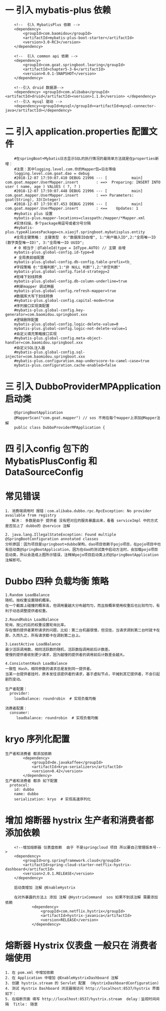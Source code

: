 
# 一 引入 mybatis-plus 依赖
        <!--  引入 MybatisPlus 依赖 -->
        <dependency>
            <groupId>com.baomidou</groupId>
            <artifactId>mybatis-plus-boot-starter</artifactId>
            <version>3.0-RC3</version>
        </dependency>
        
        <!--  引入 common api 依赖 -->
        <dependency>
            <groupId>com.goat.springboot.learing</groupId>
            <artifactId>chapter5-3-6</artifactId>
            <version>0.0.1-SNAPSHOT</version>
        </dependency>
        
        <!--引入 druid 数据源-->
        <dependency> <groupId>com.alibaba</groupId> <artifactId>druid</artifactId><version>1.1.8</version> </dependency>
        <!--引入 mysql 驱动 -->
        <dependency><groupId>mysql</groupId><artifactId>mysql-connector-java</artifactId></dependency>
        
        
        
# 二 引入 application.properties 配置文件        
        #在springBoot+Mybatis日志显示SQL的执行情况的最简单方法就是在properties新增：
        #注意：其中logging.level.com.你的Mapper包=日志等级
        logging.level.com.goat.dao = debug
        #2018-12-07 17:59:07.410 DEBUG 21996 --- [           main] com.goat.mapper.UserMapper.insert        : ==>  Preparing: INSERT INTO user ( name, age ) VALUES ( ?, ? )
        #2018-12-07 17:59:07.448 DEBUG 21996 --- [           main] com.goat.mapper.UserMapper.insert        : ==> Parameters: goat(String), 33(Integer)
        #2018-12-07 17:59:07.453 DEBUG 21996 --- [           main] com.goat.mapper.UserMapper.insert        : <==    Updates: 1
        #mybatis plus 设置
        mybatis-plus.mapper-locations=classpath:/mapper/*Mapper.xml
        #实体扫描，多个package用逗号或者分号分隔
        #mybatis-plus.typeAliasesPackage=cn.xiaojf.springboot.mybatisplus.entity
        #全局主键策略： 主键类型  0:"数据库ID自增", 1:"用户输入ID",2:"全局唯一ID (数字类型唯一ID)", 3:"全局唯一ID UUID";
        # 0 相当于：@TableId(type = IdType.AUTO) // 主键 自增
        mybatis-plus.global-config.id-type=0
        # 全局表前缀配置
        mybatis-plus.global-config.db-config.table-prefix=tb_
        #字段策略 0:"忽略判断",1:"非 NULL 判断"),2:"非空判断"
        mybatis-plus.global-config.field-strategy=2
        #驼峰下划线转换
        mybatis-plus.global-config.db-column-underline=true
        #刷新mapper 调试神器
        mybatis-plus.global-config.refresh-mapper=true
        #数据库大写下划线转换
        #mybatis-plus.global-config.capital-mode=true
        #序列接口实现类配置
        #mybatis-plus.global-config.key-generator=com.baomidou.springboot.xxx
        #逻辑删除配置
        mybatis-plus.global-config.logic-delete-value=0
        mybatis-plus.global-config.logic-not-delete-value=1
        #自定义填充策略接口实现
        #mybatis-plus.global-config.meta-object-handler=com.baomidou.springboot.xxx
        #自定义SQL注入器
        #mybatis-plus.global-config.sql-injector=com.baomidou.springboot.xxx
        #mybatis-plus.configuration.map-underscore-to-camel-case=true
        mybatis-plus.configuration.cache-enabled=false
        
 # 三 引入 DubboProviderMPApplication 启动类
        @SpringBootApplication
        @MapperScan("com.goat.mapper") // sos 不用在每个mapper上添加@Mapper注解
        public class DubboProviderMPApplication {    
        
 # 四 引入config 包下的 MybatisPlusConfig 和 DataSourceConfig 
 
 
# 常见错误
    1. 消费端调用时 报错：com.alibaba.dubbo.rpc.RpcException: No provider available from registry
       解决： 多数是由于 提供者 没有把对应的服务暴露出来，看看 serviceImpl 中的方式  是否加上了 dubbo的 @service 注解

    2. java.lang.IllegalStateException: Found multiple @SpringBootConfiguration annotated classes
    分析原因：因为项目是springboot+dubbo架构，dao项目依赖于pojo项目，在pojo项目中也有启动类@SpringBootApplication，因为在dao的测试类中启动方法时，会加载pojo项目启动类，所以会造成上图所示错误，注释掉pojo项目启动类上的@SpringBootApplication注解即可。


# Dubbo 四种 负载均衡 策略
    1.Random LoadBalance
    随机，按权重设置随机概率。
    在一个截面上碰撞的概率高，但调用量越大分布越均匀，而且按概率使用权重后也比较均匀，有利于动态调整提供者权重。
    
    2.RoundRobin LoadBalance
    轮询，按公约后的权重设置轮询比率。
    存在慢的提供者累积请求的问题，比如：第二台机器很慢，但没挂，当请求调到第二台时就卡在那，久而久之，所有请求都卡在调到第二台上。
    
    3.LeastActive LoadBalance
    最少活跃调用数，相同活跃数的随机，活跃数指调用前后计数差。
    使慢的提供者收到更少请求，因为越慢的提供者的调用前后计数差会越大。
    
    4.ConsistentHash LoadBalance
    一致性 Hash，相同参数的请求总是发到同一提供者。
    当某一台提供者挂时，原本发往该提供者的请求，基于虚拟节点，平摊到其它提供者，不会引起剧烈变动。
    
    生产者配置： 
      provider:
        loadbalance: roundrobin  # 实现负载均衡 

    消费者配置：
      consumer:
         loadbalance: roundrobin  # 实现负载均衡 
    
# kryo 序列化配置
    生产者和消费者 都添加依赖
            <dependency>
                <groupId>de.javakaffee</groupId>
                <artifactId>kryo-serializers</artifactId>
                <version>0.42</version>
            </dependency>
    生产者和消费者 都添 如下配置
      protocol:
        id: dubbo
        name: dubbo
        serialization: kryo  # 实现高速序列化 
        
# 增加 熔断器 hystrix  生产者和消费者都添加依赖
        <!--增加熔断器 仪表盘依赖  由于 不是springcloud 项目 所以要自己管理版本号-->
        <dependency>
            <groupId>org.springframework.cloud</groupId>
            <artifactId>spring-cloud-starter-netflix-hystrix-dashboard</artifactId>
            <version>2.0.1.RELEASE</version>
        </dependency>
        
        启动类增加 注解 @EnableHystrix
        
        在对外暴露的方法上 添加 注解 @HystrixCommand  sos 如果不到该注解 需要添加依赖 
                <dependency>
                    <groupId>com.netflix.hystrix</groupId>
                    <artifactId>hystrix-javanica</artifactId>
                    <version>RELEASE</version>
                </dependency>
                
# 熔断器  Hystrix  仪表盘   一般只在 消费者端使用 

    1. 在 pom.xml 中增加依赖
    2. 在 Application 中增加 @EnableHystrixDashboard 注解
    3. 创建 hystrix.stream 的 Servlet 配置  (HystrixDashboardConfiguration)
    4. 测试 Hystrix Dashboard 浏览器端访问 http://localhost:8537/hystrix 界面如下： 
    5. 在熔断页面 填写 http://localhost:8537/hystrix.stream  delay：监视时间间隔  Title： 随意